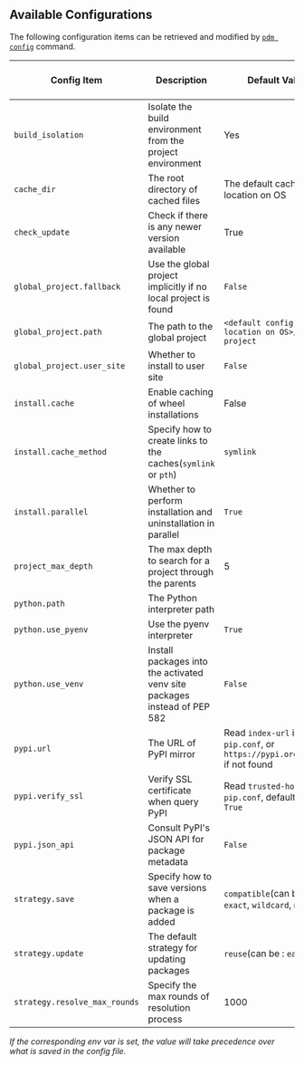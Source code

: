 ## Available Configurations

The following configuration items can be retrieved and modified by [`pdm config`](usage/cli_reference.md#exec-0--config) command.

| Config Item                   | Description                                                               | Default Value                                                             | Available in Project | Env var                  |
| ----------------------------- | ------------------------------------------------------------------------- | ------------------------------------------------------------------------- | -------------------- | ------------------------ |
| `build_isolation`             | Isolate the build environment from the project environment                | Yes                                                                       | True                 | `PDM_BUILD_ISOLATION`    |
| `cache_dir`                   | The root directory of cached files                                        | The default cache location on OS                                          | No                   |                          |
| `check_update`                | Check if there is any newer version available                             | True                                                                      | No                   |                          |
| `global_project.fallback`     | Use the global project implicitly if no local project is found            | `False`                                                                   | No                   |                          |
| `global_project.path`         | The path to the global project                                            | `<default config location on OS>/global-project`                          | No                   |                          |
| `global_project.user_site`    | Whether to install to user site                                           | `False`                                                                   | No                   |                          |
| `install.cache`               | Enable caching of wheel installations                                     | False                                                                     | Yes                  |                          |
| `install.cache_method`        | Specify how to create links to the caches(`symlink` or `pth`)             | `symlink`                                                                 | Yes                  |                          |
| `install.parallel`            | Whether to perform installation and uninstallation in parallel            | `True`                                                                    | Yes                  | `PDM_PARALLEL_INSTALL`   |
| `project_max_depth`           | The max depth to search for a project through the parents                 | 5                                                                         | No                   | `PDM_PROJECT_MAX_DEPTH`  |
| `python.path`                 | The Python interpreter path                                               |                                                                           | Yes                  | `PDM_PYTHON`             |
| `python.use_pyenv`            | Use the pyenv interpreter                                                 | `True`                                                                    | Yes                  |                          |
| `python.use_venv`             | Install packages into the activated venv site packages instead of PEP 582 | `False`                                                                   | Yes                  | `PDM_USE_VENV`           |
| `pypi.url`                    | The URL of PyPI mirror                                                    | Read `index-url` in `pip.conf`, or `https://pypi.org/simple` if not found | Yes                  | `PDM_PYPI_URL`           |
| `pypi.verify_ssl`             | Verify SSL certificate when query PyPI                                    | Read `trusted-hosts` in `pip.conf`, defaults to `True`                    | Yes                  |                          |
| `pypi.json_api`               | Consult PyPI's JSON API for package metadata                              | `False`                                                                   | Yes                  | `PDM_PYPI_JSON_API`      |
| `strategy.save`               | Specify how to save versions when a package is added                      | `compatible`(can be: `exact`, `wildcard`, `minimum`)                      | Yes                  |                          |
| `strategy.update`             | The default strategy for updating packages                                | `reuse`(can be : `eager`)                                                 | Yes                  |                          |
| `strategy.resolve_max_rounds` | Specify the max rounds of resolution process                              | 1000                                                                      | Yes                  | `PDM_RESOLVE_MAX_ROUNDS` |

_If the corresponding env var is set, the value will take precedence over what is saved in the config file._
